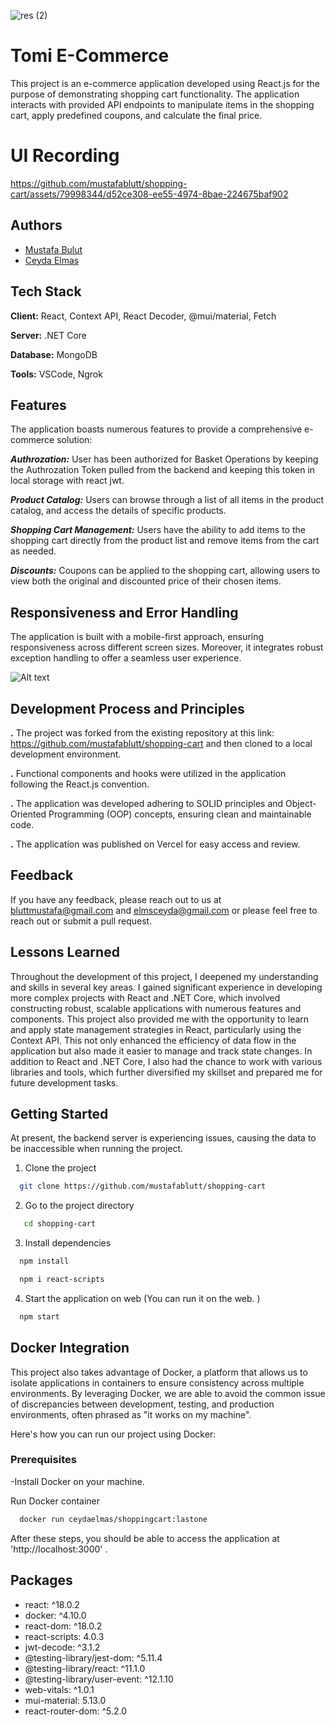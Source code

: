 
![res (2)](https://i.imgyukle.com/img/2023/05/10/rEIlX1.png)


# Tomi E-Commerce




This project is an e-commerce application developed using React.js for the purpose of demonstrating shopping cart functionality. The application interacts with provided API endpoints to manipulate items in the shopping cart, apply predefined coupons, and calculate the final price.


# UI Recording



https://github.com/mustafablutt/shopping-cart/assets/79998344/d52ce308-ee55-4974-8bae-224675baf902





## Authors


- [Mustafa Bulut](https://github.com/mustafablutt)
- [Ceyda Elmas](https://github.com/ceydaelmas)



## Tech Stack

**Client:** React, Context API, React Decoder, @mui/material, Fetch

**Server:** .NET Core

**Database:** MongoDB

**Tools:** VSCode, Ngrok


## Features

The application boasts numerous features to provide a comprehensive e-commerce solution:

***Authrozation:*** User has been authorized for Basket Operations by keeping the Authrozation Token pulled from the backend and keeping this token in local storage with react jwt.

***Product Catalog:*** Users can browse through a list of all items in the product catalog, and access the details of specific products.

***Shopping Cart Management:*** Users have the ability to add items to the shopping cart directly from the product list and remove items from the cart as needed.

***Discounts:*** Coupons can be applied to the shopping cart, allowing users to view both the original and discounted price of their chosen items.

    
## Responsiveness and Error Handling

The application is built with a mobile-first approach, ensuring responsiveness across different screen sizes. Moreover, it integrates robust exception handling to offer a seamless user experience.



![Alt text](https://i.imgyukle.com/img/2023/05/10/rEYxht.png)


## Development Process and Principles

**.** The project was forked from the existing repository at this link: https://github.com/mustafablutt/shopping-cart and then cloned to a local development environment.

**.** Functional components and hooks were utilized in the application following the React.js convention.


**.** The application was developed adhering to SOLID principles and Object-Oriented Programming (OOP) concepts, ensuring clean and maintainable code.

**.** The application was published on Vercel for easy access and review.




## Feedback

If you have any feedback, please reach out to us at bluttmustafa@gmail.com  and elmsceyda@gmail.com or please feel free to reach out or submit a pull request.


## Lessons Learned


Throughout the development of this project, I deepened my understanding and skills in several key areas. I gained significant experience in developing more complex projects with React and .NET Core, which involved constructing robust, scalable applications with numerous features and components. This project also provided me with the opportunity to learn and apply state management strategies in React, particularly using the Context API. This not only enhanced the efficiency of data flow in the application but also made it easier to manage and track state changes. In addition to React and .NET Core, I also had the chance to work with various libraries and tools, which further diversified my skillset and prepared me for future development tasks.


## Getting Started

At present, the backend server is experiencing issues, causing the data to be inaccessible when running the project.

1. Clone the project

```bash
  git clone https://github.com/mustafablutt/shopping-cart
```

2. Go to the project directory

```bash
   cd shopping-cart
```

3. Install dependencies

```bash
  npm install
```

```bash
  npm i react-scripts
```

4. Start the application on web 
(You can run it on the web. )


```bash
  npm start
```


## Docker Integration


This project also takes advantage of Docker, a platform that allows us to isolate applications in containers to ensure consistency across multiple environments. By leveraging Docker, we are able to avoid the common issue of discrepancies between development, testing, and production environments, often phrased as "it works on my machine".

Here's how you can run our project using Docker:


### Prerequisites
-Install Docker on your machine.

Run Docker container

```bash
  docker run ceydaelmas/shoppingcart:lastone

```
After these steps, you should be able to access the application at 'http://localhost:3000' .



## Packages

-  react: ^18.0.2
-  docker: ^4.10.0
-  react-dom: ^18.0.2
-  react-scripts: 4.0.3
-  jwt-decode: ^3.1.2
-  @testing-library/jest-dom: ^5.11.4
-  @testing-library/react: ^11.1.0
-  @testing-library/user-event: ^12.1.10
-  web-vitals: ^1.0.1
-  mui-material: 5.13.0
-  react-router-dom: ^5.2.0

  



